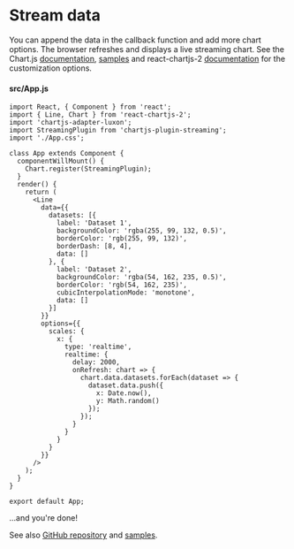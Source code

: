 # Stream data

You can append the data in the callback function and add more chart options. The browser refreshes and displays a live streaming chart. See the Chart.js [documentation](https://www.chartjs.org/docs), [samples](https://www.chartjs.org/samples) and react-chartjs-2 [documentation](https://github.com/reactchartjs/react-chartjs-2) for the customization options.

#### src/App.js

```jsx{16-19,22-25,33-43}
import React, { Component } from 'react';
import { Line, Chart } from 'react-chartjs-2';
import 'chartjs-adapter-luxon';
import StreamingPlugin from 'chartjs-plugin-streaming';
import './App.css';

class App extends Component {
  componentWillMount() {
    Chart.register(StreamingPlugin);
  }
  render() {
    return (
      <Line
        data={{
          datasets: [{
            label: 'Dataset 1',
            backgroundColor: 'rgba(255, 99, 132, 0.5)',
            borderColor: 'rgb(255, 99, 132)',
            borderDash: [8, 4],
            data: []
          }, {
            label: 'Dataset 2',
            backgroundColor: 'rgba(54, 162, 235, 0.5)',
            borderColor: 'rgb(54, 162, 235)',
            cubicInterpolationMode: 'monotone',
            data: []
          }]
        }}
        options={{
          scales: {
            x: {
              type: 'realtime',
              realtime: {
                delay: 2000,
                onRefresh: chart => {
                  chart.data.datasets.forEach(dataset => {
                    dataset.data.push({
                      x: Date.now(),
                      y: Math.random()
                    });
                  });
                }
              }
            }
          }
        }}
      />
    );
  }
}

export default App;
```

...and you're done!</h4>

See also [GitHub repository](https://github.com/nagix/chartjs-plugin-streaming) and [samples](../../samples/).
